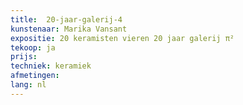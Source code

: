 ```yaml
---
title:  20-jaar-galerij-4
kunstenaar: Marika Vansant
expositie: 20 keramisten vieren 20 jaar galerij π²
tekoop: ja
prijs: 
techniek: keramiek
afmetingen: 
lang: nl
---
```

